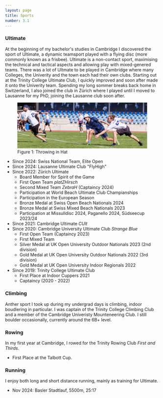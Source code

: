 ```yaml
---
layout: page
title: Sports
number: 3.1
---
```


### Ultimate
At the beginning of my bachelor's studies in Cambridge I discovered the sport of Ultimate, a dynamic teamsport played with a flying disc (more commonly known as a frisbee). Ultimate is a non-contact sport, maximising the technical and tactical aspects and allowing play with mixed-genered teams. There was a lot of Ultmate to be played in Cambridge where many Colleges, the Univerity and the town each had their own clubs. Starting out at the Trinity College Ultimate Club, I quickly improved and soon after made it onto the Univerity team. Spending my long sommer breaks back home in Switzerland, I also joined the club in Zürich where I played until I moved to Lausanne for my PhD, joining the Lausanne club soon after.

<figure>
    <img src="assets/images/throw.jpg">
    <figcaption>Figure 1: Throwing in Hat</figcaption>
</figure>

- Since 2024: Swiss National Team, Elite Open
- Since 2024: Lausanne Ultimate Club "FlyHigh"
- Since 2022: Zürich Ultimate
	- Board Member for Spirit of the Game
	- First Open Team *platZHirsch*
	- Second Mixed Team *ZebraH* (Captaincy 2024)
	- Participation at World Beach Ultimate Club Champianships
	- Participation in the European Season
	- Bronze Medal at Swiss Open Beach Nationals 2024
	- Bronze Medal at Swiss Mixed Beach Nationals 2023
	- Participation at Missulldisc 2024, Paganello 2024, Südseecup 2023/24
- Since 2021: Cambridge Ultimate *CUlt*
- Since 2020: Cambridge University Ultimate Club *Strange Blue*
	- First Open Team (Captaincy 2023)
	- First Mixed Team
	- Silver Medal at UK Open University Outdoor Nationals 2023 (2nd division)
	- Gold Medal at UK Open University Outdoor Nationals 2022 (3rd division)
	- Gold Medal at UK Open University Indoor Regionals 2022
- Since 2019: Trinity College Ultimate Club
	- First Place at Indoor Cuppers 2021
	- Captaincy (2020 - 2022)


### Climbing
Anther sport I took up during my undergrad days is climbing, indoor boudlering in particular. I was captain of the Trinity College Climbing Club and a member of the Cambridge Univeristy Mounteneering Club. I still boulder occasionally, currently around the 6B+ level.

### Rowing
In my first year at Cambridge, I rowed for the Trinity Rowing Club *First and Thirds*.
- First Place at the Talbott Cup.

### Running
I enjoy both long and short distance running, mainly as training for Ultimate.
- Nov 2024: Basler Stadtlauf, 5500m, 25:17